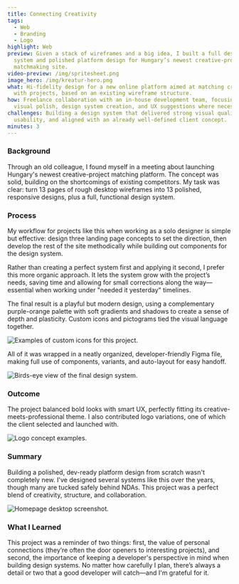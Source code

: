 ```yaml
---
title: Connecting Creativity
tags:
  - Web
  - Branding
  - Logo
highlight: Web
preview: Given a stack of wireframes and a big idea, I built a full design
  system and polished platform design for Hungary’s newest creative-project
  matchmaking site.
video-preview: /img/spritesheet.png
image_hero: /img/kreatur-hero.png
what: Hi-fidelity design for a new online platform aimed at matching creatives
  with projects, based on an existing wireframe structure.
how: Freelance collaboration with an in-house development team, focusing on
  visual polish, design system creation, and UX suggestions where necessary.
challenges: Building a design system that delivered strong visual quality,
  usability, and aligned with an already well-defined client concept.
minutes: 3
---
```

### Background

Through an old colleague, I found myself in a meeting about launching Hungary's newest creative-project matching platform. The concept was solid, building on the shortcomings of existing competitors. My task was clear: turn 13 pages of rough desktop wireframes into 13 polished, responsive designs, plus a full, functional design system.

### Process

My workflow for projects like this when working as a solo designer is simple but effective: design three landing page concepts to set the direction, then develop the rest of the site methodically while building out components for the design system.

Rather than creating a perfect system first and applying it second, I prefer this more organic approach. It lets the system grow with the project’s needs, saving time and allowing for small corrections along the way—essential when working under "needed it yesterday" timelines.

The final result is a playful but modern design, using a complementary purple-orange palette with soft gradients and shadows to create a sense of depth and plasticity. Custom icons and pictograms tied the visual language together.

![Examples of custom icons for this project.](/img/kreatur-icons.jpg "Examples of custom icons for this project.")

All of it was wrapped in a neatly organized, developer-friendly Figma file, making full use of components, variants, and auto-layout for easy handoff.

![Birds-eye view of the final design system.](/img/kreatur-system.jpg "Birds-eye view of the final design system-")

### Outcome

The project balanced bold looks with smart UX, perfectly fitting its creative-meets-professional theme. I also contributed logo variations, one of which the client selected and launched with.

![Logo concept examples.](/img/kreatur-logos.png "Some of the logo concepts handed in.")

### Summary

Building a polished, dev-ready platform design from scratch wasn't completely new. I've designed several systems like this over the years, though many are tucked safely behind NDAs. This project was a perfect blend of creativity, structure, and collaboration.

![Homepage desktop screenshot.](/img/home-desktop.jpg "Final look of the homepage on desktop.")

### What I Learned

This project was a reminder of two things: first, the value of personal connections (they’re often the door openers to interesting projects), and second, the importance of keeping a developer's perspective in mind when building design systems. No matter how carefully I plan, there’s always a detail or two that a good developer will catch—and I'm grateful for it.
